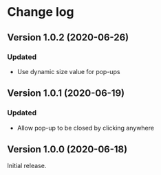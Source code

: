 Change log
==========
Version 1.0.2 (2020-06-26)
--------------------------
### Updated
- Use dynamic size value for pop-ups

Version 1.0.1 (2020-06-19)
--------------------------
### Updated
- Allow pop-up to be closed by clicking anywhere

Version 1.0.0 (2020-06-18)
--------------------------
Initial release.
